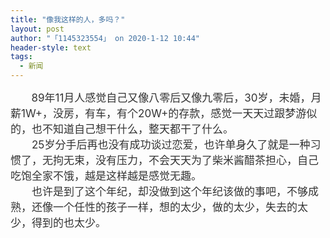 ```yaml
---
title: "像我这样的人，多吗？"
layout: post
author: "「1145323554」 on 2020-1-12 10:44"
header-style: text
tags:
  - 新闻
---
```


<head></head>
<body>
 <font style="color:rgb(51, 51, 51)"><font face="&amp;quot"><font style="font-size:17px">&nbsp; &nbsp;&nbsp; &nbsp; 89年11月人感觉自己又像八零后又像九零后，30岁，未婚，月薪1W+，没房，有车，有个20W+的存款，感觉一天天过跟梦游似的，也不知道自己想干什么，整天都干了什么。<br> 　　25岁分手后再也没有成功谈过恋爱，也许单身久了就是一种习惯了，无拘无束，没有压力，不会天天为了柴米酱醋茶担心，自己吃饱全家不饿，越是这样越是感觉无趣。<br> 　　也许是到了这个年纪，却没做到这个年纪该做的事吧，不够成熟，还像一个任性的孩子一样，想的太少，做的太少，失去的太少，得到的也太少。</font></font></font>
 <br> 
 <div align="center"> 
  <font style="color:rgb(153, 153, 153)"><font face="&amp;quot"><br> </font></font> 
 </div>
 <br> 
 <br>
</body>


